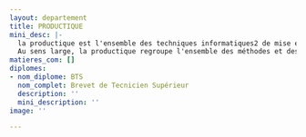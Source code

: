 ```yaml
---
layout: departement
title: PRODUCTIQUE
mini_desc: |-
  la productique est l'ensemble des techniques informatiques2 de mise en œuvre des systèmes de production automatisés
  Au sens large, la productique regroupe l'ensemble des méthodes et des moyens de production industrielle employés à la maîtrise des coûts, des délais et de la qualité. Il s'agit de la fabrication de pièces (usinage, moulage, etc.), de la gestion et l'ordonnancement de la fabrication, de l'optimisation des moyens de production et leur rentabilité, du contrôle des pièces produites (métrologie), etc. À cet effet, la productique cherche à améliorer la formation des hommes (opérateurs), l'organisation des ressources (hommes et machines), l'optimisation des flux industriels, l'efficacité des procédés.
matieres_com: []
diplomes:
- nom_diplome: BTS
  nom_complet: Brevet de Tecnicien Supérieur
  description: ''
  mini_description: ''
image: ''

---
```

